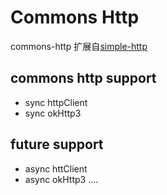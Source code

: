 # Commons Http 
commons-http 扩展自[simple-http](https://github.com/xkcoding/simple-http)
## commons http support
+ sync httpClient 
+ sync okHttp3
##  future support
+ async httClient
+ async okHttp3 ....
